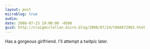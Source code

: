 ```yaml
---
layout: post
microblog: true
audio: 
date: 2008-07-23 19:00:00 -0500
guid: http://craigmcclellan.micro.blog/2008/07/24/t866672903.html
---
```

Has a gorgeous girlfriend. I'll attempt a twitpic later.
